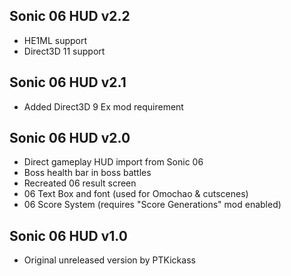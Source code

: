 ## Sonic 06 HUD v2.2

- HE1ML support
- Direct3D 11 support


## Sonic 06 HUD v2.1

- Added Direct3D 9 Ex mod requirement


## Sonic 06 HUD v2.0

- Direct gameplay HUD import from Sonic 06
- Boss health bar in boss battles
- Recreated 06 result screen
- 06 Text Box and font (used for Omochao & cutscenes)
- 06 Score System (requires "Score Generations" mod enabled)


## Sonic 06 HUD v1.0

- Original unreleased version by PTKickass